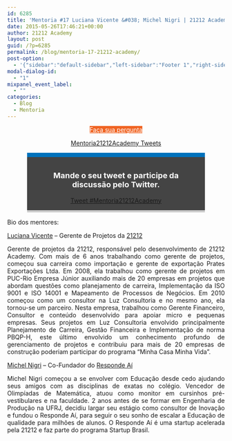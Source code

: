 ```yaml
---
id: 6285
title: 'Mentoria #17 Luciana Vicente &#038; Michel Nigri | 21212 Academy'
date: 2015-05-26T17:46:21+00:00
author: 21212 Academy
layout: post
guid: /?p=6285
permalink: /blog/mentoria-17-21212-academy/
post-option:
  - '{"sidebar":"default-sidebar","left-sidebar":"Footer 1","right-sidebar":"Footer 1","page-title":"","page-caption":""}'
modal-dialog-id:
  - "1"
mixpanel_event_label:
  - ""
categories:
  - Blog
  - Mentoria
---
```

<p style="text-align: center;">
  <a class="gdlr-button medium" href="/mentoria-academy/" target="_self"  style="color:#ffffff; background-color:#f06423; "  >Faça sua pergunta</a>
</p>

<p style="text-align: center;">
</p>

<p style="text-align: center;">
  <a class="twitter-timeline" href="https://twitter.com/hashtag/Mentoria21212Academy" data-widget-id="560158493144260608" data-chrome="nofooter noborders transparent">Mentoria21212Academy Tweets</a>
</p>

<div class="tweet-container" style="width: 76%; margin: auto; padding: 1em; background: #444444; border-top: 10px solid #0072bc; border-bottom: 5px solid #cccccc; margin-bottom: 1em;">
  <div class="tweet-description">
    <p style="font-size: 18px; text-align: center; color: #ffffff!important;">
      <strong>Mande o seu tweet e participe da discussão pelo Twitter.</strong>
    </p>
  </div>

  <div class="tweet-button" style="text-align: center;">
    <a class="twitter-hashtag-button" href="https://twitter.com/intent/tweet?original_referer=http%3A%2F%2Facademy.21212.com%2Fblog%2Fmentoria-17-21212-academy%2F%3Fpreview%3Dtrue%26preview_id%3D4700%26preview_nonce%3Dc423cca8bc%26post_format%3Dstandard&text=%23Mentoria21212Academy&tw_p=tweetbutton&url=http%3A%2F%2Fbit.ly%2FMentoria17" data-size="large"> Tweet #Mentoria21212Academy</a>
  </div>
</div>

<p style="text-align: justify;">
  Bio dos mentores:
</p>

<p style="text-align: justify;">
  <a href="https://br.linkedin.com/pub/luciana-melhorim-vicente/24/966/248">Luciana Vicente</a> &#8211; Gerente de Projetos da <a href="http://21212.com/">21212</a>
</p>

<p style="text-align: justify;">
  Gerente de projetos da 21212, responsável pelo desenvolvimento de 21212 Academy. Com mais de 6 anos trabalhando como gerente de projetos, começou sua carreira como importação e gerente de exportação Prates Exportações Ltda. Em 2008, ela trabalhou como gerente de projetos em PUC-Rio Empresa Júnior auxiliando mais de 20 empresas em projetos que abordam questões como planejamento de carreira, Implementação da ISO 9001 e ISO 14001 e Mapeamento de Processos de Negócios. Em 2010 começou como um consultor na Luz Consultoria e no mesmo ano, ela tornou-se um parceiro. Nesta empresa, trabalhou como Gerente Financeiro, Consultor e conteúdo desenvolvido para apoiar micro e pequenas empresas. Seus projetos em Luz Consultoria envolvido principalmente Planejamento de Carreira, Gestão Financeira e Implementação de norma PBQP-H, este último envolvido um conhecimento profundo de gerenciamento de projetos e contribuiu para mais de 20 empresas de construção poderiam participar do programa &#8220;Minha Casa Minha Vida&#8221;.
</p>

<p style="text-align: justify;">
  <a href="https://br.linkedin.com/pub/michel-nigri/34/81a/182">Michel Nigri</a> &#8211; Co-Fundador do <a href="https://www.respondeai.com.br/">Responde Aí</a>
</p>

<p style="text-align: justify;">
  Michel Nigri começou a se envolver com Educação desde cedo ajudando seus amigos com as disciplinas de exatas no colégio. Vencedor de Olimpíadas de Matemática, atuou como monitor em cursinhos pré-vestibulares e na faculdade. 2 anos antes de se formar em Engenharia de Produção na UFRJ, decidiu largar seu estágio como consultor de Inovação e fundou o Responde Aí, para seguir o seu sonho de escalar a Educação de qualidade para milhões de alunos. O Responde Aí é uma startup acelerada pela 21212 e faz parte do programa Startup Brasil.
</p>

&nbsp;